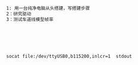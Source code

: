 ```bash


1: 用一台纯净电脑从头搭建，写搭建步骤
2：研究驱动
3：测试车道线模型帧率






```





```bash

socat file:/dev/ttyUSB0,b115200,inlcr=1  stdout

```

